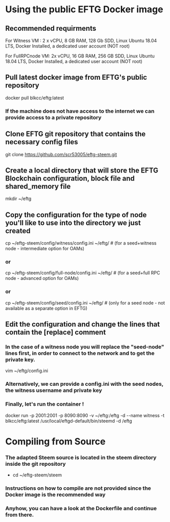Using the public EFTG Docker image
==================================
 ## Recommended requirments 
  For Witness VM : 2 x vCPU, 8 GB RAM, 128 Gb SDD, Linux Ubuntu 18.04 LTS, Docker Installed, a dedicated user account (NOT root)
  
  For FullRPCnode VM: 2x vCPU, 16 GB RAM, 256 GB SDD, Linux Ubuntu 18.04 LTS, Docker Installed, a dedicated user account (NOT root) 
 
 ## Pull latest docker image from EFTG's public repository
  docker pull blkcc/eftg:latest
 ### If the machine does not have access to the internet we can provide access to a private repository

 ## Clone EFTG git repository that contains the necessary config files
 git clone https://github.com/scr53005/eftg-steem.git

 ## Create a local directory that will store the EFTG Blockchain configuration, block file and shared_memory file
 mkdir ~/eftg

 ## Copy the configuration for the type of node you'll like to use into the directory we just created
 cp ~/eftg-steem/config/witness/config.ini ~/eftg/ # (for a seed+witness node - intermediate option for OAMs)
 ### or
 cp ~/eftg-steem/config/full-node/config.ini ~/eftg/ # (for a seed+full RPC node - advanced option for OAMs)
 ### or
 cp ~/eftg-steem/config/seed/config.ini ~/eftg/ # (only for a seed node - not available as a separate option in EFTG)
 
 ## Edit the configuration and change the lines that contain the [replace] comment
 ### In the case of a witness node you will replace the "seed-node" lines first, in order to connect to the network and to get the private key. 
 
vim ~/eftg/config.ini



 ### Alternatively, we can provide a config.ini with the seed nodes, the witness username and private key

 ### Finally, let's run the container !
 docker run -p 2001:2001 -p 8090:8090 -v ~/eftg:/eftg -d --name witness -t blkcc/eftg:latest /usr/local/eftgd-default/bin/steemd -d /eftg

Compiling from Source
=====================

  ### The adapted Steem source is located in the steem directory inside the git repository
  - cd ~/eftg-steem/steem

  ### Instructions on how to compile are not provided since the Docker image is the recommended way
  ### Anyhow, you can have a look at the Dockerfile and continue from there.  
